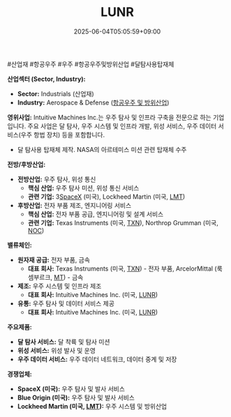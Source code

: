 ﻿---
title: "LUNR"
date: 2025-06-04T05:05:59+09:00
lastmod: 2025-06-04T05:05:59+09:00
type: docs
sidebar:
  open: true
weight: 533
---
<div style="display:none">
  <meta property="article:published_time" content="2025-06-03T20:05:59Z" />
  <meta property="article:modified_time" content="2025-06-03T20:05:59Z" />
</div>
#산업재 #항공우주 #우주 #항공우주및방위산업 #달탐사용탑재체

**산업섹터 (Sector, Industry):**

- **Sector:** Industrials (산업재)
- **Industry:** Aerospace & Defense ([항공우주 및 방위산업](/industry-study/항공우주-및-방위산업/))

**영위사업:** Intuitive Machines Inc.는 우주 탐사 및 인프라 구축을 전문으로 하는 기업입니다. 주요 사업은 달 탐사, 우주 시스템 및 인프라 개발, 위성 서비스, 우주 데이터 서비스(우주 항법 장치) 등을 포함합니다.

- 달 탐사용 탑재체 제작. NASA의 아르테미스 미션 관련 탑재체 수주

**전방/후방산업:**

- **전방산업:** 우주 탐사, 위성 통신
    - **핵심 산업:** 우주 탐사 미션, 위성 통신 서비스
    - **관련 기업:** 3[SpaceX](/company-analysis/spacex/) (미국), Lockheed Martin (미국, [LMT](/company-analysis/lmt/))
- **후방산업:** 전자 부품 제조, 엔지니어링 서비스
    - **핵심 산업:** 전자 부품 공급, 엔지니어링 및 설계 서비스
    - **관련 기업:** Texas Instruments (미국, [TXN](/company-analysis/txn/)), Northrop Grumman (미국, [NOC](/company-analysis/noc/))

**밸류체인:**

- **원자재 공급:** 전자 부품, 금속
    - **대표 회사:** Texas Instruments (미국, [TXN](/company-analysis/txn/)) - 전자 부품, ArcelorMittal (룩셈부르크, [MT](/company-analysis/mt/)) - 금속
- **제조:** 우주 시스템 및 인프라 제조
    - **대표 회사:** Intuitive Machines Inc. (미국, [LUNR](/company-analysis/lunr/))
- **유통:** 우주 탐사 및 데이터 서비스 제공
    - **대표 회사:** Intuitive Machines Inc. (미국, [LUNR](/company-analysis/lunr/))

**주요제품:**

- **달 탐사 서비스:** 달 착륙 및 탐사 미션
- **위성 서비스:** 위성 발사 및 운영
- **우주 데이터 서비스:** 우주 데이터 네트워크, 데이터 중계 및 저장

**경쟁업체:**

- **SpaceX (미국):** 우주 탐사 및 발사 서비스
- **Blue Origin (미국):** 우주 탐사 및 발사 서비스
- **Lockheed Martin (미국, [LMT](/company-analysis/lmt/)):** 우주 시스템 및 방위산업
